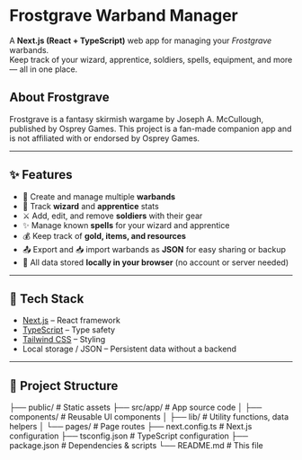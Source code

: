 # Frostgrave Warband Manager

A **Next.js (React + TypeScript)** web app for managing your *Frostgrave* warbands.  
Keep track of your wizard, apprentice, soldiers, spells, equipment, and more — all in one place.

## About Frostgrave

Frostgrave is a fantasy skirmish wargame by Joseph A. McCullough, published by Osprey Games.
This project is a fan-made companion app and is not affiliated with or endorsed by Osprey Games.

---

## ✨ Features

- 📖 Create and manage multiple **warbands**  
- 🧙 Track **wizard** and **apprentice** stats  
- ⚔️ Add, edit, and remove **soldiers** with their gear  
- ✨ Manage known **spells** for your wizard and apprentice  
- 💰 Keep track of **gold, items, and resources**  
- 📤 Export and 📥 import warbands as **JSON** for easy sharing or backup  
- 💾 All data stored **locally in your browser** (no account or server needed)  

---

## 🚀 Tech Stack

- [Next.js](https://nextjs.org/) – React framework  
- [TypeScript](https://www.typescriptlang.org/) – Type safety  
- [Tailwind CSS](https://tailwindcss.com/) – Styling  
- Local storage / JSON – Persistent data without a backend  

---

## 📂 Project Structure
├── public/ # Static assets
├── src/app/ # App source code
│ ├── components/ # Reusable UI components
│ ├── lib/ # Utility functions, data helpers
│ └── pages/ # Page routes
├── next.config.ts # Next.js configuration
├── tsconfig.json # TypeScript configuration
├── package.json # Dependencies & scripts
└── README.md # This file



